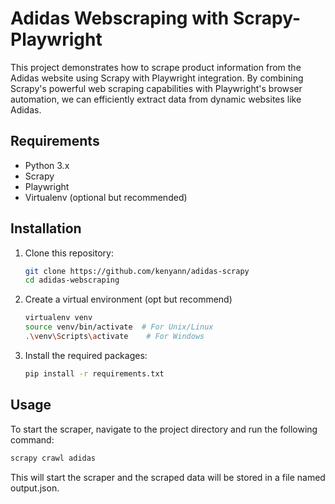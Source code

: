 # Adidas Webscraping with Scrapy-Playwright

This project demonstrates how to scrape product information from the Adidas website using Scrapy with Playwright integration. By combining Scrapy's powerful web scraping capabilities with Playwright's browser automation, we can efficiently extract data from dynamic websites like Adidas.

## Requirements

- Python 3.x
- Scrapy
- Playwright
- Virtualenv (optional but recommended)

## Installation

1. Clone this repository:

   ```bash
   git clone https://github.com/kenyann/adidas-scrapy
   cd adidas-webscraping

2. Create a virtual environment (opt but recommend)
    ```bash
    virtualenv venv
    source venv/bin/activate  # For Unix/Linux
    .\venv\Scripts\activate    # For Windows

3. Install the required packages:
    ```bash
    pip install -r requirements.txt

## Usage

To start the scraper, navigate to the project directory and run the following command:

```bash
scrapy crawl adidas
```

This will start the scraper and the scraped data will be stored in a file named output.json.